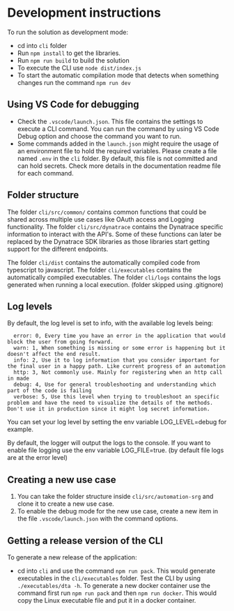 # Development instructions

To run the solution as development mode:

- cd into `cli` folder
- Run `npm install` to get the libraries.
- Run `npm run build` to build the solution
- To execute the CLI use `node dist/index.js`
- To start the automatic compilation mode that detects when something changes run the command `npm run dev`

## Using VS Code for debugging

- Check the `.vscode/launch.json`. This file contains the settings to execute a CLI command. You can run the command by using VS Code Debug option and choose the command you want to run.
- Some commands added in the `launch.json` might require the usage of an environment file to hold the required variables. Please create a file named `.env` in the `cli` folder. By default, this file is not committed and can hold secrets. Check more details in the documentation readme file for each command.

## Folder structure

The folder `cli/src/common/` contains common functions that could be shared across multiple use cases like OAuth access and Logging functionality.
The folder `cli/src/dynatrace` contains the Dynatrace specific information to interact with the API's. Some of these functions can later be replaced by the Dynatrace SDK libraries as those libraries start getting support for the different endpoints.

The folder `cli/dist` contains the automatically compiled code from typescript to javascript.
The folder `cli/executables` contains the automatically compiled executables.
The folder `cli/logs` contains the logs generated when running a local execution. (folder skipped using .gitignore)

## Log levels

By default, the log level is set to info, with the available log levels being:

```(bash)
  error: 0, Every time you have an error in the application that would block the user from going forward.
  warn: 1, When something is missing or some error is happening but it doesn't affect the end result.
  info: 2, Use it to log information that you consider important for the final user in a happy path. Like current progress of an automation
  http: 3, Not commonly use. Mainly for registering when an http call in made
  debug: 4, Use for general troubleshooting and understanding which part of the code is failing
  verbose: 5, Use this level when trying to troubleshoot an specific problem and have the need to visualize the details of the methods. Don't use it in production since it might log secret information.
```

You can set your log level by setting the env variable LOG_LEVEL=debug for example.

By default, the logger will output the logs to the console. If you want to enable file logging use the env variable LOG_FILE=true. (by default file logs are at the error level)

## Creating a new use case

1. You can take the folder structure inside `cli/src/automation-srg` and clone it to create a new use case.
2. To enable the debug mode for the new use case, create a new item in the file `.vscode/launch.json` with the command options.

## Getting a release version of the CLI

To generate a new release of the application:

- cd into `cli` and use the command `npm run pack`. This would generate executables in the `cli/executables` folder.
  Test the CLI by using `./executables/dta -h`.
  To generate a new docker container use the command first run `npm run pack` and then `npm run docker`. This would copy the Linux executable file and put it in a docker container.
